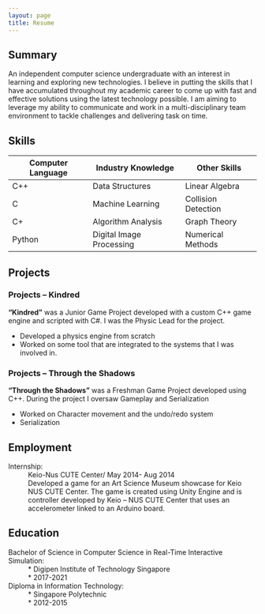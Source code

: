 ```yaml
---
layout: page
title: Resume
---
```


## Summary
An independent computer science undergraduate with an interest in learning and
exploring new technologies. I believe in putting the skills that I have accumulated
throughout my academic career to come up with fast and effective solutions using the
latest technology possible. I am aiming to leverage my ability to communicate and work
in a multi-disciplinary team environment to tackle challenges and delivering task on
time.

## Skills

<table>
  <thead>
    <tr>
      <th>Computer Language</th>
      <th>Industry Knowledge</th>
      <th>Other Skills</th>
    </tr>
  </thead>
  <tbody>
    <tr>
      <td>C++</td>
      <td>Data Structures</td>
      <td>Linear Algebra</td>
    </tr>
    <tr>
      <td>C</td>
      <td>Machine Learning</td>
      <td>Collision Detection</td>
    </tr>
    <tr>
      <td>C+</td>
      <td>Algorithm Analysis</td>
      <td>Graph Theory</td>
    </tr>
    <tr>
      <td>Python</td>
      <td>Digital Image Processing</td>
      <td>Numerical Methods</td>
    </tr>
  </tbody>
</table>

## Projects
### Projects – Kindred
**“Kindred”** was a Junior Game Project developed with a custom C++ game engine and
scripted with C#. I was the Physic Lead for the project.
* Developed a physics engine from scratch
* Worked on some tool that are integrated to the systems that I was involved in.

### Projects – Through the Shadows
**“Through the Shadows”** was a Freshman Game Project developed using C++. During
the project I oversaw Gameplay and Serialization
* Worked on Character movement and the undo/redo system
* Serialization

## Employment
<dl>
  <dt>Internship:</dt>
  <dd>Keio-Nus CUTE Center/ May 2014- Aug 2014</dd>
  <dd>Developed a game for an Art Science Museum showcase for Keio NUS CUTE Center. The game is created using Unity Engine and is controller developed by Keio – NUS CUTE Center that uses an accelerometer linked to an Arduino board.</dd>
</dl>

## Education
<dl>
  <dt>Bachelor of Science in Computer Science in Real-Time Interactive Simulation:</dt>
  <dd>* Digipen Institute of Technology Singapore</dd>
  <dd>* 2017-2021</dd>

  <dt>Diploma in Information Technology:</dt>
  <dd>* Singapore Polytechnic</dd>
  <dd>* 2012-2015</dd>
</dl>
